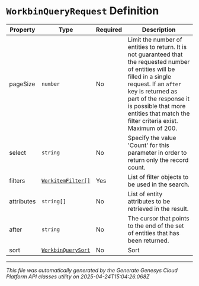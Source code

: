 # `WorkbinQueryRequest` Definition

| Property | Type | Required | Description |
|----------|------|----------|-------------|
| pageSize | `number` | No | Limit the number of entities to return. It is not guaranteed that the requested number of entities will be filled in a single request. If an `after` key is returned as part of the response it is possible that more entities that match the filter criteria exist. Maximum of 200. |
| select | `string` | No | Specify the value 'Count' for this parameter in order to return only the record count. |
| filters | [`WorkitemFilter[]`](workitemfilter-definition.md) | Yes | List of filter objects to be used in the search. |
| attributes | `string[]` | No | List of entity attributes to be retrieved in the result. |
| after | `string` | No | The cursor that points to the end of the set of entities that has been returned. |
| sort | [`WorkbinQuerySort`](workbinquerysort-definition.md) | No | Sort |

---

*This file was automatically generated by the Generate Genesys Cloud Platform API classes utility on 2025-04-24T15:04:26.068Z*